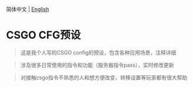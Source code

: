 简体中文 | [English](https://github.com/Purple-CSGO/CSGO-Config-Presets/blob/En-US/README.md)

# CSGO CFG预设

>这是我个人写的CSGO config的预设，包含各种应用场景，注释详细

>涉及很多日常使用的指令和功能（服务器指令pass），实时修改更新

>对接触csgo指令不熟悉的人和想方便改变、转移设置等玩家都有很大帮助
